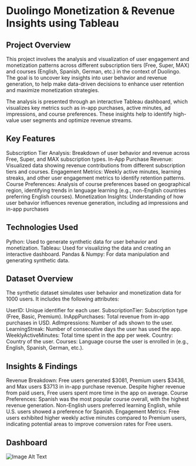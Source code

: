 # Duolingo Monetization & Revenue Insights using Tableau
## Project Overview
This project involves the analysis and visualization of user engagement and monetization patterns across different subscription tiers (Free, Super, MAX) and courses (English, Spanish, German, etc.) in the context of Duolingo. The goal is to uncover key insights into user behavior and revenue generation, to help make data-driven decisions to enhance user retention and maximize monetization strategies.

The analysis is presented through an interactive Tableau dashboard, which visualizes key metrics such as in-app purchases, active minutes, ad impressions, and course preferences. These insights help to identify high-value user segments and optimize revenue streams.

## Key Features
Subscription Tier Analysis: Breakdown of user behavior and revenue across Free, Super, and MAX subscription types.
In-App Purchase Revenue: Visualized data showing revenue contributions from different subscription tiers and courses.
Engagement Metrics: Weekly active minutes, learning streaks, and other user engagement metrics to identify retention patterns.
Course Preferences: Analysis of course preferences based on geographical region, identifying trends in language learning (e.g., non-English countries preferring English courses).
Monetization Insights: Understanding of how user behavior influences revenue generation, including ad impressions and in-app purchases

## Technologies Used
Python: Used to generate synthetic data for user behavior and monetization.
Tableau: Used for visualizing the data and creating an interactive dashboard.
Pandas & Numpy: For data manipulation and generating synthetic data.

## Dataset Overview
The synthetic dataset simulates user behavior and monetization data for 1000 users. It includes the following attributes:

UserID: Unique identifier for each user.
SubscriptionTier: Subscription type (Free, Basic, Premium).
InAppPurchases: Total revenue from in-app purchases in USD.
AdImpressions: Number of ads shown to the user.
LearningStreak: Number of consecutive days the user has used the app.
WeeklyActiveMinutes: Total time spent in the app per week.
Country: Country of the user.
Courses: Language course the user is enrolled in (e.g., English, Spanish, German, etc.).

## Insights & Findings
Revenue Breakdown: Free users generated $3081, Premium users $3436, and Max users $3713 in in-app purchase revenue. Despite higher revenue from paid users, Free users spent more time in the app on average.
Course Preferences: Spanish was the most popular course overall, with the highest revenue generation. Non-English users preferred learning English, while U.S. users showed a preference for Spanish.
Engagement Metrics: Free users exhibited higher weekly active minutes compared to Premium users, indicating potential areas to improve conversion rates for Free users.

## Dashboard
![Image Alt Text](images/your-image.png)
